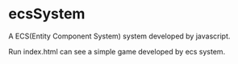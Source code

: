# ecsSystem

A ECS(Entity Component System) system developed by javascript.

Run index.html can see a simple game developed by ecs system. 
